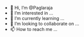 - 👋 Hi, I’m @Paglaraja
- 👀 I’m interested in ...
- 🌱 I’m currently learning ...
- 💞️ I’m looking to collaborate on ...
- 📫 How to reach me ...

<!---
Paglaraja/Paglaraja is a ✨ special ✨ repository because its `README.md` (this file) appears on your GitHub profile.
You can click the Preview link to take a look at your changes.
--->
